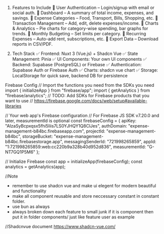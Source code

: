 1. Features to Include
   🔹 User Authentication – Login/signup with email or social auth.
   🔹 Dashboard – A summary of total income, expenses, and savings.
   🔹 Expense Categories – Food, Transport, Bills, Shopping, etc.
   🔹 Transaction Management – Add, edit, delete expenses/income.
   🔹 Charts & Analytics – Pie charts for category-wise spending, bar graphs for trends.
   🔹 Monthly Budgeting – Set limits per category.
   🔹 Recurring Expenses – Auto-add rent, subscriptions, etc.
   🔹 Export Data – Download reports in CSV/PDF.

2. Tech Stack
   ✅ Frontend: Nuxt 3 (Vue.js) + Shadcn Vue
   ✅ State Management: Pinia
   ✅ UI Components: Your own UI components
   ✅ Backend: Supabase (PostgreSQL) or Firebase
   ✅ Authentication: Supabase Auth or Firebase Auth
   ✅ Charts: shadcn vue chart
   ✅ Storage: LocalStorage for quick save, backend DB for persistence

Firebase Config
// Import the functions you need from the SDKs you need
import { initializeApp } from "firebase/app";
import { getAnalytics } from "firebase/analytics";
// TODO: Add SDKs for Firebase products that you want to use
// https://firebase.google.com/docs/web/setup#available-libraries

// Your web app's Firebase configuration
// For Firebase JS SDK v7.20.0 and later, measurementId is optional
const firebaseConfig = {
apiKey: "AIzaSyBcpxqsx5fhi5Iiis7LS0YJHQY1Q8ClJes",
authDomain: "expense-management-b84bc.firebaseapp.com",
projectId: "expense-management-b84bc",
storageBucket: "expense-management-b84bc.firebasestorage.app",
messagingSenderId: "721998265859",
appId: "1:721998265859:web:cc220b9a328b40d952d836",
measurementId: "G-NT7GQ1P5M6"
};

// Initialize Firebase
const app = initializeApp(firebaseConfig);
const analytics = getAnalytics(app);

//Note

- remember to use shadcn vue and make ui elegent for modern beautiful and functionality
- make all component reusable and store neccessary constant in constant folder.
- use bun as always
- always broken down each feature to small junk if it is component then put it in folder components/ just like feature user as example

//Shadcnvue document
https://www.shadcn-vue.com/
